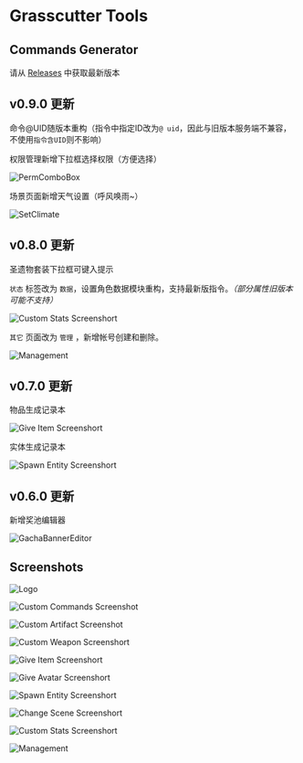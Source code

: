 # Grasscutter Tools
## Commands Generator

请从 [Releases](https://github.com/jie65535/GrasscutterCommandGenerator/releases) 中获取最新版本

## v0.9.0 更新
命令@UID随版本重构（指令中指定ID改为`@ uid`，因此与旧版本服务端不兼容，不使用`指令含UID`则不影响）

权限管理新增下拉框选择权限（方便选择）

![PermComboBox](Doc/Screenshots/PermComboBox.png)

场景页面新增天气设置（呼风唤雨~）

![SetClimate](Doc/Screenshots/SetClimate.png)

## v0.8.0 更新

圣遗物套装下拉框可键入提示

`状态` 标签改为 `数据`，设置角色数据模块重构，支持最新版指令。_（部分属性旧版本可能不支持）_

![Custom Stats Screenshort](Doc/Screenshots/8-CustomStats.png)

`其它` 页面改为 `管理` ，新增帐号创建和删除。

![Management](Doc/Screenshots/9-Manage.png)

## v0.7.0 更新

物品生成记录本

![Give Item Screenshort](Doc/Screenshots/4-GiveItem.png)

实体生成记录本

![Spawn Entity Screenshort](Doc/Screenshots/6-SpawnEntity.png)

## v0.6.0 更新

新增奖池编辑器

![GachaBannerEditor](Doc/Screenshots/10-GachaBannerEditor.png)

## Screenshots
![Logo](Doc/Screenshots/GrasscutterLogo.png)

![Custom Commands Screenshot](Doc/Screenshots/1-CustomCommands.png)

![Custom Artifact Screenshot](Doc/Screenshots/2-CustomArtifact.png)

![Custom Weapon Screenshort](Doc/Screenshots/3-CustomWeapon.png)

![Give Item Screenshort](Doc/Screenshots/4-GiveItem.png)

![Give Avatar Screenshort](Doc/Screenshots/5-GiveAvatar.png)

![Spawn Entity Screenshort](Doc/Screenshots/6-SpawnEntity.png)

![Change Scene Screenshort](Doc/Screenshots/7-ChangeScene.png)

![Custom Stats Screenshort](Doc/Screenshots/8-CustomStats.png)

![Management](Doc/Screenshots/9-Manage.png)
